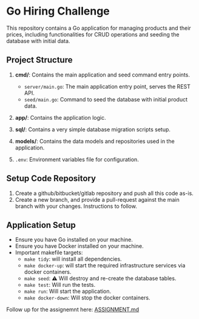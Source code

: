 # Go Hiring Challenge

This repository contains a Go application for managing products and their prices, including functionalities for CRUD operations and seeding the database with initial data.

## Project Structure

1. **cmd/**: Contains the main application and seed command entry points.

   - `server/main.go`: The main application entry point, serves the REST API.
   - `seed/main.go`: Command to seed the database with initial product data. 

2. **app/**: Contains the application logic.
3. **sql/**: Contains a very simple database migration scripts setup.
4. **models/**: Contains the data models and repositories used in the application.
5. `.env`: Environment variables file for configuration.

## Setup Code Repository

1. Create a github/bitbucket/gitlab repository and push all this code as-is.
2. Create a new branch, and provide a pull-request against the main branch with your changes. Instructions to follow.

## Application Setup

- Ensure you have Go installed on your machine.
- Ensure you have Docker installed on your machine.
- Important makefile targets:
  - `make tidy`: will install all dependencies.
  - `make docker-up`: will start the required infrastructure services via docker containers.
  - `make seed`: ⚠️ Will destroy and re-create the database tables.
  - `make test`: Will run the tests.
  - `make run`: Will start the application.
  - `make docker-down`: Will stop the docker containers.

Follow up for the assignemnt here: [ASSIGNMENT.md](ASSIGNMENT.md)
